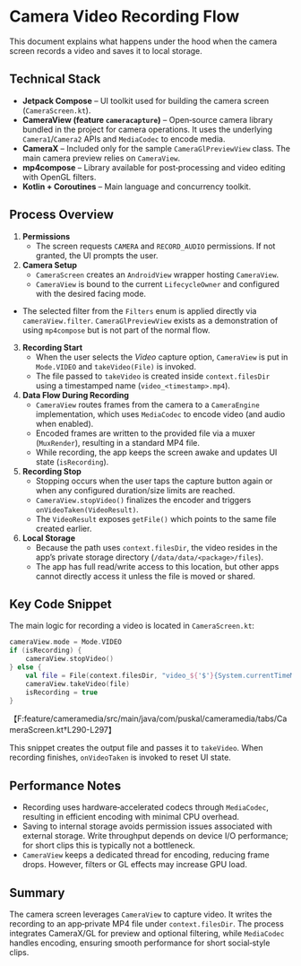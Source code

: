 # Camera Video Recording Flow

This document explains what happens under the hood when the camera screen records a video and saves it to local storage.

## Technical Stack

- **Jetpack Compose** – UI toolkit used for building the camera screen (`CameraScreen.kt`).
- **CameraView (feature `cameracapture`)** – Open‑source camera library bundled in the project for camera operations. It uses the underlying `Camera1`/`Camera2` APIs and `MediaCodec` to encode media.
- **CameraX** – Included only for the sample `CameraGlPreviewView` class. The main camera preview relies on `CameraView`.
- **mp4compose** – Library available for post‑processing and video editing with OpenGL filters.
- **Kotlin + Coroutines** – Main language and concurrency toolkit.

## Process Overview

1. **Permissions**
   - The screen requests `CAMERA` and `RECORD_AUDIO` permissions. If not granted, the UI prompts the user.
2. **Camera Setup**
   - `CameraScreen` creates an `AndroidView` wrapper hosting `CameraView`.
   - `CameraView` is bound to the current `LifecycleOwner` and configured with the desired facing mode.
  - The selected filter from the `Filters` enum is applied directly via `cameraView.filter`. `CameraGlPreviewView` exists as a demonstration of using `mp4compose` but is not part of the normal flow.
3. **Recording Start**
   - When the user selects the *Video* capture option, `CameraView` is put in `Mode.VIDEO` and `takeVideo(File)` is invoked.
   - The file passed to `takeVideo` is created inside `context.filesDir` using a timestamped name (`video_<timestamp>.mp4`).
4. **Data Flow During Recording**
   - `CameraView` routes frames from the camera to a `CameraEngine` implementation, which uses `MediaCodec` to encode video (and audio when enabled).
   - Encoded frames are written to the provided file via a muxer (`MuxRender`), resulting in a standard MP4 file.
   - While recording, the app keeps the screen awake and updates UI state (`isRecording`).
5. **Recording Stop**
   - Stopping occurs when the user taps the capture button again or when any configured duration/size limits are reached.
   - `CameraView.stopVideo()` finalizes the encoder and triggers `onVideoTaken(VideoResult)`.
   - The `VideoResult` exposes `getFile()` which points to the same file created earlier.
6. **Local Storage**
   - Because the path uses `context.filesDir`, the video resides in the app’s private storage directory (`/data/data/<package>/files`).
   - The app has full read/write access to this location, but other apps cannot directly access it unless the file is moved or shared.

## Key Code Snippet

The main logic for recording a video is located in `CameraScreen.kt`:

```kotlin
cameraView.mode = Mode.VIDEO
if (isRecording) {
    cameraView.stopVideo()
} else {
    val file = File(context.filesDir, "video_${'$'}{System.currentTimeMillis()}.mp4")
    cameraView.takeVideo(file)
    isRecording = true
}
```
【F:feature/cameramedia/src/main/java/com/puskal/cameramedia/tabs/CameraScreen.kt†L290-L297】

This snippet creates the output file and passes it to `takeVideo`. When recording finishes, `onVideoTaken` is invoked to reset UI state.

## Performance Notes

- Recording uses hardware‑accelerated codecs through `MediaCodec`, resulting in efficient encoding with minimal CPU overhead.
- Saving to internal storage avoids permission issues associated with external storage. Write throughput depends on device I/O performance; for short clips this is typically not a bottleneck.
- `CameraView` keeps a dedicated thread for encoding, reducing frame drops. However, filters or GL effects may increase GPU load.

## Summary

The camera screen leverages `CameraView` to capture video. It writes the recording to an app‑private MP4 file under `context.filesDir`. The process integrates CameraX/GL for preview and optional filtering, while `MediaCodec` handles encoding, ensuring smooth performance for short social‑style clips.

